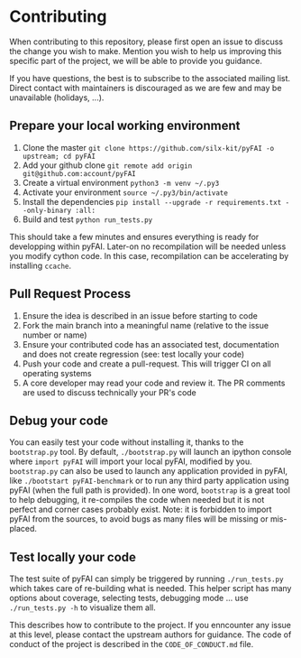 # Contributing

When contributing to this repository, please first open an issue to discuss the change you wish to make.
Mention you wish to help us improving this specific part of the project, we will be able to provide you guidance.

If you have questions, the best is to subscribe to the associated mailing list. Direct contact with maintainers is
discouraged as we are few and may be unavailable (holidays, ...).

## Prepare your local working environment

1. Clone the master `git clone https://github.com/silx-kit/pyFAI -o upstream; cd pyFAI`
2. Add your github clone `git remote add origin git@github.com:account/pyFAI`
3. Create a virtual environment `python3 -m venv ~/.py3`
4. Activate your environment `source ~/.py3/bin/activate`
5. Install the dependencies `pip install --upgrade -r requirements.txt --only-binary :all:`
6. Build and test `python run_tests.py`

This should take a few minutes and ensures everything is ready for developping within pyFAI.
Later-on no recompilation will be needed unless you modify cython code.
In this case, recompilation can be accelerating by installing `ccache`.

## Pull Request Process

1. Ensure the idea is described in an issue before starting to code
2. Fork the main branch into a meaningful name (relative to the issue number or name)
3. Ensure your contributed code has an associated test, documentation and does not create regression (see: test locally your code)
4. Push your code and create a pull-request. This will trigger CI on all operating systems
5. A core developer may read your code and review it. The PR comments are used to discuss technically your PR's code

## Debug your code

You can easily test your code without installing it, thanks to the `bootstrap.py` tool.
By default, `./bootstrap.py` will launch an ipython console where `import pyFAI` will import your local pyFAI, modified by you.
`bootstrap.py` can also be used to launch any application provided in pyFAI, like `./bootstart pyFAI-benchmark`
or to run any third party application using pyFAI (when the full path is provided).
In one word, `bootstrap` is a great tool to help debugging, it re-compiles the code when needed but it is not perfect and corner cases probably exist.
Note: it is forbidden to import pyFAI from the sources, to avoid bugs as many files will be missing or mis-placed.

## Test locally your code

The test suite of pyFAI can simply be triggered by running `./run_tests.py` which
takes care of re-building what is needed.
This helper script has many options about coverage, selecting tests, debugging mode ...
use `./run_tests.py -h` to visualize them all.

This describes how to contribute to the project.
If you enncounter any issue at this level, please contact the upstream authors for guidance.
The code of conduct of the project is described in the `CODE_OF_CONDUCT.md` file.
